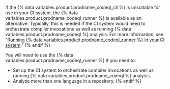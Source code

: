
If the {% data variables.product.prodname_codeql_cli %} is unsuitable for use in your CI system, the {% data variables.product.prodname_codeql_runner %} is available as an alternative. Typically, this is needed if the CI system would need to orchestrate compiler invocations as well as running {% data variables.product.prodname_codeql %} analysis. For more information, see "[Running {% data variables.product.prodname_codeql_runner %} in your CI system](/code-security/secure-coding/using-codeql-code-scanning-with-your-existing-ci-system/running-codeql-runner-in-your-ci-system)."
{% endif %}


You will need to use the {% data variables.product.prodname_codeql_runner %} if you need to:
- Set up the CI system to orchestrate compiler invocations as well as running {% data variables.product.prodname_codeql %} analysis.
- Analyze more than one language in a repository.
{% endif %}

